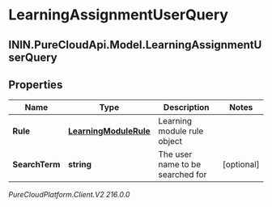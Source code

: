 # LearningAssignmentUserQuery

## ININ.PureCloudApi.Model.LearningAssignmentUserQuery

## Properties

|Name | Type | Description | Notes|
|------------ | ------------- | ------------- | -------------|
| **Rule** | [**LearningModuleRule**](LearningModuleRule) | Learning module rule object | |
| **SearchTerm** | **string** | The user name to be searched for | [optional] |



_PureCloudPlatform.Client.V2 216.0.0_
